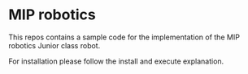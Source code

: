 
# **MIP robotics**

This repos contains a sample code for the implementation of the MIP robotics Junior class robot.

For installation please follow the install and execute explanation.
